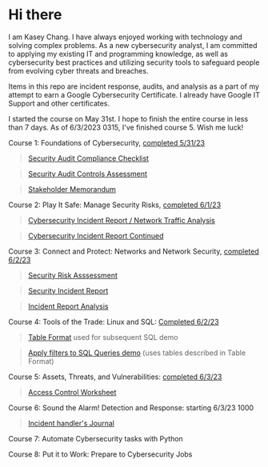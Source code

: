 # Hi there

I am Kasey Chang. I have always enjoyed working with technology and solving complex problems. As a new cybersecurity analyst, I am committed to applying my existing IT and programming knowledge, as well as cybersecurity best practices and utilizing security tools to safeguard people from evolving cyber threats and breaches. 

Items in this repo are incident response, audits, and analysis as a part of my attempt to earn a Google Cybersecurity Certificate. I already have Google IT Support and other certificates. 

I started the course on May 31st. I hope to finish the entire course in less than 7 days. As of 6/3/2023 0315, I've finished course 5. Wish me luck!

Course 1: Foundations of Cybersecurity, [completed 5/31/23](https://www.coursera.org/account/accomplishments/verify/QGV8TYHAYR2K)

  > [Security Audit Compliance Checklist](https://github.com/kschang77/portfoliov5/blob/main/Compliance%20checklist.pdf)

  > [Security Audit Controls Assessment](https://github.com/kschang77/portfoliov5/blob/main/Compliance%20checklist.pdf)

  > [Stakeholder Memorandum](https://github.com/kschang77/portfoliov5/blob/main/Stakeholder%20memorandum.pdf)

Course 2: Play It Safe: Manage Security Risks, [completed 6/1/23](https://www.coursera.org/account/accomplishments/verify/EGCMAREH88GW)

  > [Cybersecurity Incident Report / Network Traffic Analysis](https://github.com/kschang77/portfoliov5/blob/main/Cybersecurity%20incident%20report%20network%20traffic%20analysis.pdf)
  
  > [Cybersecurity Incident Report Continued](https://github.com/kschang77/portfoliov5/blob/main/Cybersecurity%20incident%20report.pdf)

Course 3: Connect and Protect: Networks and Network Security, [completed 6/2/23](https://www.coursera.org/account/accomplishments/verify/FAD6FFEWLM3G)
  
  > [Security Risk Asssessment](https://github.com/kschang77/portfoliov5/blob/main/Security%20risk%20assessment%20report.pdf)
  
  > [Security Incident Report](https://github.com/kschang77/portfoliov5/blob/main/Security%20incident%20report%20template.pdf)
  
  > [Incident Report Analysis](https://github.com/kschang77/portfoliov5/blob/main/Incident%20report%20analysis.pdf)

Course 4: Tools of the Trade: Linux and SQL: [Completed 6/2/23](https://www.coursera.org/account/accomplishments/verify/6AE4D5VMX5UG)

> [Table Format](https://github.com/kschang77/portfoliov5/blob/main/Table%20formats.pdf) used for subsequent SQL demo

> [Apply filters to SQL Queries demo](https://github.com/kschang77/portfoliov5/blob/main/Apply%20filters%20to%20SQL%20queries.pdf) (uses tables described in Table Format)

Course 5: Assets, Threats, and Vulnerabilities: [completed 6/3/23](https://www.coursera.org/account/accomplishments/verify/K3JF8J76ZD7S)

> [Access Control Worksheet](https://github.com/kschang77/portfoliov5/blob/main/Access%20control%20worksheet.pdf)

Course 6: Sound the Alarm! Detection and Response: starting 6/3/23 1000

> [Incident handler's Journal](https://github.com/kschang77/portfoliov5/blob/main/Incident%20handler's%20journal%20.pdf)

Course 7: Automate Cybersecurity tasks with Python

Course 8: Put it to Work: Prepare to Cybersecurity Jobs

